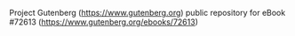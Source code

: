 Project Gutenberg (https://www.gutenberg.org) public repository
for eBook #72613 (https://www.gutenberg.org/ebooks/72613)
